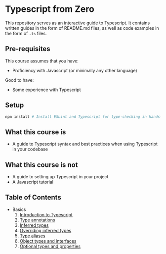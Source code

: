 # Typescript from Zero

This repository serves as an interactive guide to Typescript.
It contains written guides in the form of README.md files, as well as code examples in the form of `.ts` files.

## Pre-requisites

This course assumes that you have:

- Proficiency with Javascript (or minimally any other language)

Good to have:

- Some experience with Typescript

## Setup

```sh
npm install # Install ESLint and Typescript for type-checking in hands-on exercises.
```

## What this course is

- A guide to Typescript syntax and best practices when using Typescript in your codebase

## What this course is not

- A guide to setting up Typescript in your project
- A Javascript tutorial

## Table of Contents

- Basics
  1. [Introduction to Typescript](./chapters/1-basics/0-introduction-to-typescript/README.md)
  1. [Type annotations](./chapters/1-basics/1-type-annotations/README.md)
  1. [Inferred types](./chapters/1-basics/2-inferred-types/README.md)
  1. [Overriding inferred types](./chapters/1-basics/3-overriding-inferred-types/README.md)
  1. [Type aliases](./chapters/1-basics/4-type-aliases/README.md)
  1. [Object types and interfaces](./chapters/1-basics/5-object-types-and-interfaces/README.md)
  1. [Optional types and properties](./chapters/1-basics/6-optional-types-and-properties/README.md)

